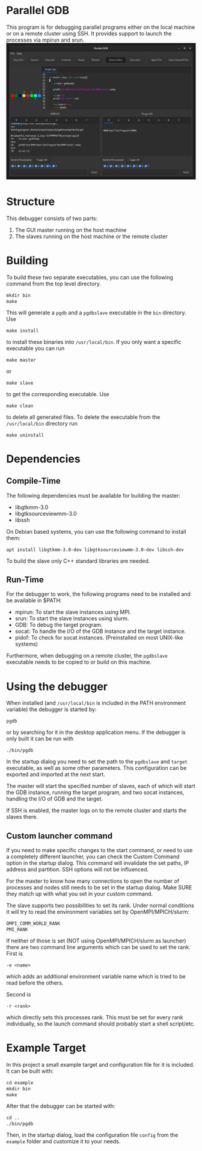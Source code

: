 # Parallel GDB
This program is for debugging parallel programs either on the local machine or on a remote cluster using SSH. It provides support to launch the processes via mpirun and srun.
![Screenshot of Parallel GDB](res/pgdb.png)

# Structure
This debugger consists of two parts: 
1. The GUI master running on the host machine
2. The slaves running on the host machine or the remote cluster

# Building
To build these two separate executables, you can use the following command from the top level directory.

	mkdir bin
	make

This will generate a `pgdb` and a `pgdbslave` executable in the `bin` directory. Use

	make install

to install these binaries into `/usr/local/bin`. If you only want a specific executable you can run 

	make master

or 

	make slave

to get the corresponding executable. Use

	make clean

to delete all generated files. To delete the executable from the `/usr/local/bin` directory run

	make uninstall

# Dependencies
## Compile-Time
The following dependencies must be available for building the master:
- libgtkmm-3.0
- libgtksourceviewmm-3.0
- libssh

On Debian based systems, you can use the following command to install them:

	apt install libgtkmm-3.0-dev libgtksourceviewmm-3.0-dev libssh-dev

To build the slave only C++ standard libraries are needed.

## Run-Time
For the debugger to work, the following programs need to be installed and be available in $PATH:
- mpirun: To start the slave instances using MPI.
- srun: To start the slave instances using slurm.
- GDB: To debug the target program.
- socat: To handle the I/O of the GDB instance and the target instance.
- pidof: To check for socat instances. (Preinstalled on most UNIX-like systems)

Furthermore, when debugging on a remote cluster, the `pgdbslave` executable needs to be copied to or build on this machine.

# Using the debugger
When installed (and `/usr/local/bin` is included in the PATH environment variable) the debugger is started by:

	pgdb

or by searching for it in the desktop application menu. If the debugger is only built it can be run with 

	./bin/pgdb

In the startup dialog you need to set the path to the `pgdbslave` and `target` executable, as well as some other parameters. This configuration can be exported and imported at the next start.

The master will start the specified number of slaves, each of which will start the GDB instance, running the target program, and two socat instances, handling the I/O of GDB and the target.

If SSH is enabled, the master logs on to the remote cluster and starts the slaves there.

## Custom launcher command
If you need to make specific changes to the start command, or need to use a completely different launcher, you can check the Custom Command option in the startup dialog. This command will invalidate the set paths, IP address and partition. SSH options will not be influenced. 

For the master to know how many connections to open the number of processes and nodes still needs to be set in the startup dialog. Make SURE they match up with what you set in your custom command.

The slave supports two possibilities to set its rank. Under normal conditions it will try to read the environment variables set by OpenMPI/MPICH/slurm:

	OMPI_COMM_WORLD_RANK
	PMI_RANK

If neither of those is set (NOT using OpenMPI/MPICH/slurm as launcher) there are two command line arguments which can be used to set the rank. First is 

	-e <name>

which adds an additional environment variable name which is tried to be read before the others.

Second is

	-r <rank>

which directly sets this processes rank. This must be set for every rank individually, so the launch command should probably start a shell script/etc.

# Example Target
In this project a small example target and configuration file for it is included. It can be built with:

	cd example
	mkdir bin
	make

After that the debugger can be started with:

	cd ..
	./bin/pgdb

Then, in the startup dialog, load the configuration file `config` from the `example` folder and customize it to your needs.